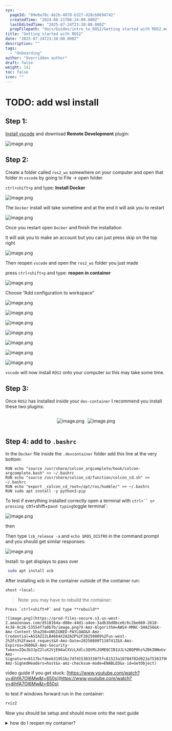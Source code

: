 ```yaml
---
sys:
  pageId: "89e0a78c-4e2b-4070-b327-d28cb0694742"
  createdTime: "2024-08-21T00:24:00.000Z"
  lastEditedTime: "2025-07-24T23:30:00.000Z"
  propFilepath: "docs/Guides/intro_to_ROS2/Getting started with ROS2.md"
title: "Getting started with ROS2"
date: "2025-07-24T23:30:00.000Z"
description: ""
tags:
  - "Onboarding"
author: "Overridden author"
draft: false
weight: 141
toc: false
icon: ""
---
```


# TODO: add wsl install

## Step 1:

[Install vscode](https://code.visualstudio.com/download) and download **Remote Development** plugin:

![image.png](https://prod-files-secure.s3.us-west-2.amazonaws.com/d518164a-d88e-44d1-a4ee-3adb3bd8bce0/efb52993-1881-4a40-b95e-6f020334f022/image.png?X-Amz-Algorithm=AWS4-HMAC-SHA256&X-Amz-Content-Sha256=UNSIGNED-PAYLOAD&X-Amz-Credential=ASIAZI2LB4666QVUBMQC%2F20250809%2Fus-west-2%2Fs3%2Faws4_request&X-Amz-Date=20250809T110730Z&X-Amz-Expires=3600&X-Amz-Security-Token=IQoJb3JpZ2luX2VjEH4aCXVzLXdlc3QtMiJHMEUCIQDxqzMzwWoPNgrKNv4TH7LeapqrJilFlzvUtUUiEV5%2F8wIgeaslCf2wejnsGKdDn8yaDfbEK0OvN9YOrW%2FcK2wWEtkqiAQIt%2F%2F%2F%2F%2F%2F%2F%2F%2F%2F%2FARAAGgw2Mzc0MjMxODM4MDUiDN61eOHvfr%2Funwpu6SrcA%2BCHc7kq5dDm3GUB3l5sX482I5vDJslnv9uB3ryhFXbeAa%2Fuec%2FZ3rkvtIeQ48ODWn69lN3S989Hcht9mLsHDAbIB4cuqmy23EiPMpC%2FbjTdb5HkQsdfzDok0ktaSOGfz7euvl4rsFD%2Bx5DqhI7D5jjeHcWcPIeSIRerBXuwvK5xronrXSonwyNPf46g9NVw%2FLDkL%2B8b98XjcMbE%2FZkij115nnqm4dX9vq5nDrGec9Hk4n5hQ9w34imUP3HjdchcXG8uwdV1bYWLJ9Jpl4p6XgGLL%2BJWDBQ78GRl2ukY8SA857nqvPZe%2FXElt1gvjR%2BvXxWkf6gjuzFdq0qLaQYjUxtsPQUWwttaxVlDuc%2BK0ADhOaJVcwaH0x3P3UDvVRZH8C30nhCQLgfeeS5u503RBLfrb0j%2F0ub6Ln3QAALZVKjmlX1dGVoBYuLjHoOKtinDtpfNEGZC2Vxa5tx7bR0l74XCJ4XlJyOT0HlmyrQeZE9rWHmyFpkxxwriIrdvbxu9%2FlZ%2BIkkr5QQQbOCofp02E1Z8w3O5oPhienPWt7pP1HuaYJyEq4Soctq3%2FDeC6Bb4%2FCypSwwefZW9m0HBWvMvbOdr9QQzrTJ2a7ZCj82YFXDFIgt%2BJ89dyECfX5sxMJ7F28QGOqUBT6GZTxp7z2oZzu2NvkHHUpvOg6ZlBEQRopmSF1KB6NAGD76J%2FvSaoc1f3vp3fNdOK5GjRucGckNaTHDOrUymrnW2YLqD0nLEFMw8OZVAoZxvaq%2F66kyHlkf%2Fd1mhgdSU4JMNhvJYi3QBCKb6nmlCQUHC5rTvf6%2FQNf7XZTIbxTCK1ND4Mh88VgqU%2Fy%2FN3VN4%2BTdwRzBOp3vPS0GfCRl2QQNZ0Oyj&X-Amz-Signature=e020778da01ceb7bd463ee2c4507620d763d802fa36ea6228e62eb3df9f28cc5&X-Amz-SignedHeaders=host&x-amz-checksum-mode=ENABLED&x-id=GetObject)

## Step 2:

Create a folder called `ros2_ws` somewhere on your computer and open that folder in `vscode` by going to File → open folder 

`ctrl+shift+p` and type: **Install Docker**

![image.png](https://prod-files-secure.s3.us-west-2.amazonaws.com/d518164a-d88e-44d1-a4ee-3adb3bd8bce0/2269dc0e-1cd5-47ff-bceb-c04ad9b2eab0/image.png?X-Amz-Algorithm=AWS4-HMAC-SHA256&X-Amz-Content-Sha256=UNSIGNED-PAYLOAD&X-Amz-Credential=ASIAZI2LB4666QVUBMQC%2F20250809%2Fus-west-2%2Fs3%2Faws4_request&X-Amz-Date=20250809T110730Z&X-Amz-Expires=3600&X-Amz-Security-Token=IQoJb3JpZ2luX2VjEH4aCXVzLXdlc3QtMiJHMEUCIQDxqzMzwWoPNgrKNv4TH7LeapqrJilFlzvUtUUiEV5%2F8wIgeaslCf2wejnsGKdDn8yaDfbEK0OvN9YOrW%2FcK2wWEtkqiAQIt%2F%2F%2F%2F%2F%2F%2F%2F%2F%2F%2FARAAGgw2Mzc0MjMxODM4MDUiDN61eOHvfr%2Funwpu6SrcA%2BCHc7kq5dDm3GUB3l5sX482I5vDJslnv9uB3ryhFXbeAa%2Fuec%2FZ3rkvtIeQ48ODWn69lN3S989Hcht9mLsHDAbIB4cuqmy23EiPMpC%2FbjTdb5HkQsdfzDok0ktaSOGfz7euvl4rsFD%2Bx5DqhI7D5jjeHcWcPIeSIRerBXuwvK5xronrXSonwyNPf46g9NVw%2FLDkL%2B8b98XjcMbE%2FZkij115nnqm4dX9vq5nDrGec9Hk4n5hQ9w34imUP3HjdchcXG8uwdV1bYWLJ9Jpl4p6XgGLL%2BJWDBQ78GRl2ukY8SA857nqvPZe%2FXElt1gvjR%2BvXxWkf6gjuzFdq0qLaQYjUxtsPQUWwttaxVlDuc%2BK0ADhOaJVcwaH0x3P3UDvVRZH8C30nhCQLgfeeS5u503RBLfrb0j%2F0ub6Ln3QAALZVKjmlX1dGVoBYuLjHoOKtinDtpfNEGZC2Vxa5tx7bR0l74XCJ4XlJyOT0HlmyrQeZE9rWHmyFpkxxwriIrdvbxu9%2FlZ%2BIkkr5QQQbOCofp02E1Z8w3O5oPhienPWt7pP1HuaYJyEq4Soctq3%2FDeC6Bb4%2FCypSwwefZW9m0HBWvMvbOdr9QQzrTJ2a7ZCj82YFXDFIgt%2BJ89dyECfX5sxMJ7F28QGOqUBT6GZTxp7z2oZzu2NvkHHUpvOg6ZlBEQRopmSF1KB6NAGD76J%2FvSaoc1f3vp3fNdOK5GjRucGckNaTHDOrUymrnW2YLqD0nLEFMw8OZVAoZxvaq%2F66kyHlkf%2Fd1mhgdSU4JMNhvJYi3QBCKb6nmlCQUHC5rTvf6%2FQNf7XZTIbxTCK1ND4Mh88VgqU%2Fy%2FN3VN4%2BTdwRzBOp3vPS0GfCRl2QQNZ0Oyj&X-Amz-Signature=20cb49f284b80d7d9c0ee83490646821b48b93a5ca93348d99556979aac9b54e&X-Amz-SignedHeaders=host&x-amz-checksum-mode=ENABLED&x-id=GetObject)

The `Docker` install will take sometime and at the end it will ask you to restart

![image.png](https://prod-files-secure.s3.us-west-2.amazonaws.com/d518164a-d88e-44d1-a4ee-3adb3bd8bce0/ed233f78-be33-4b1f-b89c-9c346c0e961e/image.png?X-Amz-Algorithm=AWS4-HMAC-SHA256&X-Amz-Content-Sha256=UNSIGNED-PAYLOAD&X-Amz-Credential=ASIAZI2LB4666QVUBMQC%2F20250809%2Fus-west-2%2Fs3%2Faws4_request&X-Amz-Date=20250809T110730Z&X-Amz-Expires=3600&X-Amz-Security-Token=IQoJb3JpZ2luX2VjEH4aCXVzLXdlc3QtMiJHMEUCIQDxqzMzwWoPNgrKNv4TH7LeapqrJilFlzvUtUUiEV5%2F8wIgeaslCf2wejnsGKdDn8yaDfbEK0OvN9YOrW%2FcK2wWEtkqiAQIt%2F%2F%2F%2F%2F%2F%2F%2F%2F%2F%2FARAAGgw2Mzc0MjMxODM4MDUiDN61eOHvfr%2Funwpu6SrcA%2BCHc7kq5dDm3GUB3l5sX482I5vDJslnv9uB3ryhFXbeAa%2Fuec%2FZ3rkvtIeQ48ODWn69lN3S989Hcht9mLsHDAbIB4cuqmy23EiPMpC%2FbjTdb5HkQsdfzDok0ktaSOGfz7euvl4rsFD%2Bx5DqhI7D5jjeHcWcPIeSIRerBXuwvK5xronrXSonwyNPf46g9NVw%2FLDkL%2B8b98XjcMbE%2FZkij115nnqm4dX9vq5nDrGec9Hk4n5hQ9w34imUP3HjdchcXG8uwdV1bYWLJ9Jpl4p6XgGLL%2BJWDBQ78GRl2ukY8SA857nqvPZe%2FXElt1gvjR%2BvXxWkf6gjuzFdq0qLaQYjUxtsPQUWwttaxVlDuc%2BK0ADhOaJVcwaH0x3P3UDvVRZH8C30nhCQLgfeeS5u503RBLfrb0j%2F0ub6Ln3QAALZVKjmlX1dGVoBYuLjHoOKtinDtpfNEGZC2Vxa5tx7bR0l74XCJ4XlJyOT0HlmyrQeZE9rWHmyFpkxxwriIrdvbxu9%2FlZ%2BIkkr5QQQbOCofp02E1Z8w3O5oPhienPWt7pP1HuaYJyEq4Soctq3%2FDeC6Bb4%2FCypSwwefZW9m0HBWvMvbOdr9QQzrTJ2a7ZCj82YFXDFIgt%2BJ89dyECfX5sxMJ7F28QGOqUBT6GZTxp7z2oZzu2NvkHHUpvOg6ZlBEQRopmSF1KB6NAGD76J%2FvSaoc1f3vp3fNdOK5GjRucGckNaTHDOrUymrnW2YLqD0nLEFMw8OZVAoZxvaq%2F66kyHlkf%2Fd1mhgdSU4JMNhvJYi3QBCKb6nmlCQUHC5rTvf6%2FQNf7XZTIbxTCK1ND4Mh88VgqU%2Fy%2FN3VN4%2BTdwRzBOp3vPS0GfCRl2QQNZ0Oyj&X-Amz-Signature=523e2767edce7bf7ef73dc086890aad579b97c4f84f5980ca99cce30a2f26f2a&X-Amz-SignedHeaders=host&x-amz-checksum-mode=ENABLED&x-id=GetObject)

Once you restart open `Docker` and finish the installation

It will ask you to make an account but you can just press skip on the top right

![image.png](https://prod-files-secure.s3.us-west-2.amazonaws.com/d518164a-d88e-44d1-a4ee-3adb3bd8bce0/21010ad9-1659-4fd9-9f59-9932a09b2a3d/image.png?X-Amz-Algorithm=AWS4-HMAC-SHA256&X-Amz-Content-Sha256=UNSIGNED-PAYLOAD&X-Amz-Credential=ASIAZI2LB4666QVUBMQC%2F20250809%2Fus-west-2%2Fs3%2Faws4_request&X-Amz-Date=20250809T110730Z&X-Amz-Expires=3600&X-Amz-Security-Token=IQoJb3JpZ2luX2VjEH4aCXVzLXdlc3QtMiJHMEUCIQDxqzMzwWoPNgrKNv4TH7LeapqrJilFlzvUtUUiEV5%2F8wIgeaslCf2wejnsGKdDn8yaDfbEK0OvN9YOrW%2FcK2wWEtkqiAQIt%2F%2F%2F%2F%2F%2F%2F%2F%2F%2F%2FARAAGgw2Mzc0MjMxODM4MDUiDN61eOHvfr%2Funwpu6SrcA%2BCHc7kq5dDm3GUB3l5sX482I5vDJslnv9uB3ryhFXbeAa%2Fuec%2FZ3rkvtIeQ48ODWn69lN3S989Hcht9mLsHDAbIB4cuqmy23EiPMpC%2FbjTdb5HkQsdfzDok0ktaSOGfz7euvl4rsFD%2Bx5DqhI7D5jjeHcWcPIeSIRerBXuwvK5xronrXSonwyNPf46g9NVw%2FLDkL%2B8b98XjcMbE%2FZkij115nnqm4dX9vq5nDrGec9Hk4n5hQ9w34imUP3HjdchcXG8uwdV1bYWLJ9Jpl4p6XgGLL%2BJWDBQ78GRl2ukY8SA857nqvPZe%2FXElt1gvjR%2BvXxWkf6gjuzFdq0qLaQYjUxtsPQUWwttaxVlDuc%2BK0ADhOaJVcwaH0x3P3UDvVRZH8C30nhCQLgfeeS5u503RBLfrb0j%2F0ub6Ln3QAALZVKjmlX1dGVoBYuLjHoOKtinDtpfNEGZC2Vxa5tx7bR0l74XCJ4XlJyOT0HlmyrQeZE9rWHmyFpkxxwriIrdvbxu9%2FlZ%2BIkkr5QQQbOCofp02E1Z8w3O5oPhienPWt7pP1HuaYJyEq4Soctq3%2FDeC6Bb4%2FCypSwwefZW9m0HBWvMvbOdr9QQzrTJ2a7ZCj82YFXDFIgt%2BJ89dyECfX5sxMJ7F28QGOqUBT6GZTxp7z2oZzu2NvkHHUpvOg6ZlBEQRopmSF1KB6NAGD76J%2FvSaoc1f3vp3fNdOK5GjRucGckNaTHDOrUymrnW2YLqD0nLEFMw8OZVAoZxvaq%2F66kyHlkf%2Fd1mhgdSU4JMNhvJYi3QBCKb6nmlCQUHC5rTvf6%2FQNf7XZTIbxTCK1ND4Mh88VgqU%2Fy%2FN3VN4%2BTdwRzBOp3vPS0GfCRl2QQNZ0Oyj&X-Amz-Signature=0777313570594d922fb0d466c956f1af32ef7841059bc3210d5c525757f84d85&X-Amz-SignedHeaders=host&x-amz-checksum-mode=ENABLED&x-id=GetObject)

Then reopen `vscode` and open the `ros2_ws` folder you just made

press `ctrl+shift+p` and type: **reopen in container**

![image.png](https://prod-files-secure.s3.us-west-2.amazonaws.com/d518164a-d88e-44d1-a4ee-3adb3bd8bce0/4e93b8c2-41ad-488c-8095-c74205196118/image.png?X-Amz-Algorithm=AWS4-HMAC-SHA256&X-Amz-Content-Sha256=UNSIGNED-PAYLOAD&X-Amz-Credential=ASIAZI2LB4666QVUBMQC%2F20250809%2Fus-west-2%2Fs3%2Faws4_request&X-Amz-Date=20250809T110730Z&X-Amz-Expires=3600&X-Amz-Security-Token=IQoJb3JpZ2luX2VjEH4aCXVzLXdlc3QtMiJHMEUCIQDxqzMzwWoPNgrKNv4TH7LeapqrJilFlzvUtUUiEV5%2F8wIgeaslCf2wejnsGKdDn8yaDfbEK0OvN9YOrW%2FcK2wWEtkqiAQIt%2F%2F%2F%2F%2F%2F%2F%2F%2F%2F%2FARAAGgw2Mzc0MjMxODM4MDUiDN61eOHvfr%2Funwpu6SrcA%2BCHc7kq5dDm3GUB3l5sX482I5vDJslnv9uB3ryhFXbeAa%2Fuec%2FZ3rkvtIeQ48ODWn69lN3S989Hcht9mLsHDAbIB4cuqmy23EiPMpC%2FbjTdb5HkQsdfzDok0ktaSOGfz7euvl4rsFD%2Bx5DqhI7D5jjeHcWcPIeSIRerBXuwvK5xronrXSonwyNPf46g9NVw%2FLDkL%2B8b98XjcMbE%2FZkij115nnqm4dX9vq5nDrGec9Hk4n5hQ9w34imUP3HjdchcXG8uwdV1bYWLJ9Jpl4p6XgGLL%2BJWDBQ78GRl2ukY8SA857nqvPZe%2FXElt1gvjR%2BvXxWkf6gjuzFdq0qLaQYjUxtsPQUWwttaxVlDuc%2BK0ADhOaJVcwaH0x3P3UDvVRZH8C30nhCQLgfeeS5u503RBLfrb0j%2F0ub6Ln3QAALZVKjmlX1dGVoBYuLjHoOKtinDtpfNEGZC2Vxa5tx7bR0l74XCJ4XlJyOT0HlmyrQeZE9rWHmyFpkxxwriIrdvbxu9%2FlZ%2BIkkr5QQQbOCofp02E1Z8w3O5oPhienPWt7pP1HuaYJyEq4Soctq3%2FDeC6Bb4%2FCypSwwefZW9m0HBWvMvbOdr9QQzrTJ2a7ZCj82YFXDFIgt%2BJ89dyECfX5sxMJ7F28QGOqUBT6GZTxp7z2oZzu2NvkHHUpvOg6ZlBEQRopmSF1KB6NAGD76J%2FvSaoc1f3vp3fNdOK5GjRucGckNaTHDOrUymrnW2YLqD0nLEFMw8OZVAoZxvaq%2F66kyHlkf%2Fd1mhgdSU4JMNhvJYi3QBCKb6nmlCQUHC5rTvf6%2FQNf7XZTIbxTCK1ND4Mh88VgqU%2Fy%2FN3VN4%2BTdwRzBOp3vPS0GfCRl2QQNZ0Oyj&X-Amz-Signature=6e4a1f5be785d80b588743272592e3997423d77ca92a1275f59868c4b47912b5&X-Amz-SignedHeaders=host&x-amz-checksum-mode=ENABLED&x-id=GetObject)

Choose “Add configuration to workspace”

![image.png](https://prod-files-secure.s3.us-west-2.amazonaws.com/d518164a-d88e-44d1-a4ee-3adb3bd8bce0/9560b282-5060-4989-ba37-97e7b2c22476/image.png?X-Amz-Algorithm=AWS4-HMAC-SHA256&X-Amz-Content-Sha256=UNSIGNED-PAYLOAD&X-Amz-Credential=ASIAZI2LB4666QVUBMQC%2F20250809%2Fus-west-2%2Fs3%2Faws4_request&X-Amz-Date=20250809T110730Z&X-Amz-Expires=3600&X-Amz-Security-Token=IQoJb3JpZ2luX2VjEH4aCXVzLXdlc3QtMiJHMEUCIQDxqzMzwWoPNgrKNv4TH7LeapqrJilFlzvUtUUiEV5%2F8wIgeaslCf2wejnsGKdDn8yaDfbEK0OvN9YOrW%2FcK2wWEtkqiAQIt%2F%2F%2F%2F%2F%2F%2F%2F%2F%2F%2FARAAGgw2Mzc0MjMxODM4MDUiDN61eOHvfr%2Funwpu6SrcA%2BCHc7kq5dDm3GUB3l5sX482I5vDJslnv9uB3ryhFXbeAa%2Fuec%2FZ3rkvtIeQ48ODWn69lN3S989Hcht9mLsHDAbIB4cuqmy23EiPMpC%2FbjTdb5HkQsdfzDok0ktaSOGfz7euvl4rsFD%2Bx5DqhI7D5jjeHcWcPIeSIRerBXuwvK5xronrXSonwyNPf46g9NVw%2FLDkL%2B8b98XjcMbE%2FZkij115nnqm4dX9vq5nDrGec9Hk4n5hQ9w34imUP3HjdchcXG8uwdV1bYWLJ9Jpl4p6XgGLL%2BJWDBQ78GRl2ukY8SA857nqvPZe%2FXElt1gvjR%2BvXxWkf6gjuzFdq0qLaQYjUxtsPQUWwttaxVlDuc%2BK0ADhOaJVcwaH0x3P3UDvVRZH8C30nhCQLgfeeS5u503RBLfrb0j%2F0ub6Ln3QAALZVKjmlX1dGVoBYuLjHoOKtinDtpfNEGZC2Vxa5tx7bR0l74XCJ4XlJyOT0HlmyrQeZE9rWHmyFpkxxwriIrdvbxu9%2FlZ%2BIkkr5QQQbOCofp02E1Z8w3O5oPhienPWt7pP1HuaYJyEq4Soctq3%2FDeC6Bb4%2FCypSwwefZW9m0HBWvMvbOdr9QQzrTJ2a7ZCj82YFXDFIgt%2BJ89dyECfX5sxMJ7F28QGOqUBT6GZTxp7z2oZzu2NvkHHUpvOg6ZlBEQRopmSF1KB6NAGD76J%2FvSaoc1f3vp3fNdOK5GjRucGckNaTHDOrUymrnW2YLqD0nLEFMw8OZVAoZxvaq%2F66kyHlkf%2Fd1mhgdSU4JMNhvJYi3QBCKb6nmlCQUHC5rTvf6%2FQNf7XZTIbxTCK1ND4Mh88VgqU%2Fy%2FN3VN4%2BTdwRzBOp3vPS0GfCRl2QQNZ0Oyj&X-Amz-Signature=cc300a8d7f8fc724ac4ec8faf52096f5980438f9175c81c3d40100ac894fa397&X-Amz-SignedHeaders=host&x-amz-checksum-mode=ENABLED&x-id=GetObject)

![image.png](https://prod-files-secure.s3.us-west-2.amazonaws.com/d518164a-d88e-44d1-a4ee-3adb3bd8bce0/2ee63f81-886b-48e8-a553-dc6e5eac99e4/image.png?X-Amz-Algorithm=AWS4-HMAC-SHA256&X-Amz-Content-Sha256=UNSIGNED-PAYLOAD&X-Amz-Credential=ASIAZI2LB4666QVUBMQC%2F20250809%2Fus-west-2%2Fs3%2Faws4_request&X-Amz-Date=20250809T110730Z&X-Amz-Expires=3600&X-Amz-Security-Token=IQoJb3JpZ2luX2VjEH4aCXVzLXdlc3QtMiJHMEUCIQDxqzMzwWoPNgrKNv4TH7LeapqrJilFlzvUtUUiEV5%2F8wIgeaslCf2wejnsGKdDn8yaDfbEK0OvN9YOrW%2FcK2wWEtkqiAQIt%2F%2F%2F%2F%2F%2F%2F%2F%2F%2F%2FARAAGgw2Mzc0MjMxODM4MDUiDN61eOHvfr%2Funwpu6SrcA%2BCHc7kq5dDm3GUB3l5sX482I5vDJslnv9uB3ryhFXbeAa%2Fuec%2FZ3rkvtIeQ48ODWn69lN3S989Hcht9mLsHDAbIB4cuqmy23EiPMpC%2FbjTdb5HkQsdfzDok0ktaSOGfz7euvl4rsFD%2Bx5DqhI7D5jjeHcWcPIeSIRerBXuwvK5xronrXSonwyNPf46g9NVw%2FLDkL%2B8b98XjcMbE%2FZkij115nnqm4dX9vq5nDrGec9Hk4n5hQ9w34imUP3HjdchcXG8uwdV1bYWLJ9Jpl4p6XgGLL%2BJWDBQ78GRl2ukY8SA857nqvPZe%2FXElt1gvjR%2BvXxWkf6gjuzFdq0qLaQYjUxtsPQUWwttaxVlDuc%2BK0ADhOaJVcwaH0x3P3UDvVRZH8C30nhCQLgfeeS5u503RBLfrb0j%2F0ub6Ln3QAALZVKjmlX1dGVoBYuLjHoOKtinDtpfNEGZC2Vxa5tx7bR0l74XCJ4XlJyOT0HlmyrQeZE9rWHmyFpkxxwriIrdvbxu9%2FlZ%2BIkkr5QQQbOCofp02E1Z8w3O5oPhienPWt7pP1HuaYJyEq4Soctq3%2FDeC6Bb4%2FCypSwwefZW9m0HBWvMvbOdr9QQzrTJ2a7ZCj82YFXDFIgt%2BJ89dyECfX5sxMJ7F28QGOqUBT6GZTxp7z2oZzu2NvkHHUpvOg6ZlBEQRopmSF1KB6NAGD76J%2FvSaoc1f3vp3fNdOK5GjRucGckNaTHDOrUymrnW2YLqD0nLEFMw8OZVAoZxvaq%2F66kyHlkf%2Fd1mhgdSU4JMNhvJYi3QBCKb6nmlCQUHC5rTvf6%2FQNf7XZTIbxTCK1ND4Mh88VgqU%2Fy%2FN3VN4%2BTdwRzBOp3vPS0GfCRl2QQNZ0Oyj&X-Amz-Signature=4d6729be196aaf865d7683c6b2fd748c9b0163368fefec7667c78982df69e948&X-Amz-SignedHeaders=host&x-amz-checksum-mode=ENABLED&x-id=GetObject)

![image.png](https://prod-files-secure.s3.us-west-2.amazonaws.com/d518164a-d88e-44d1-a4ee-3adb3bd8bce0/e0fd626c-c8b6-4b2c-95d1-fa4c26514504/image.png?X-Amz-Algorithm=AWS4-HMAC-SHA256&X-Amz-Content-Sha256=UNSIGNED-PAYLOAD&X-Amz-Credential=ASIAZI2LB4666QVUBMQC%2F20250809%2Fus-west-2%2Fs3%2Faws4_request&X-Amz-Date=20250809T110730Z&X-Amz-Expires=3600&X-Amz-Security-Token=IQoJb3JpZ2luX2VjEH4aCXVzLXdlc3QtMiJHMEUCIQDxqzMzwWoPNgrKNv4TH7LeapqrJilFlzvUtUUiEV5%2F8wIgeaslCf2wejnsGKdDn8yaDfbEK0OvN9YOrW%2FcK2wWEtkqiAQIt%2F%2F%2F%2F%2F%2F%2F%2F%2F%2F%2FARAAGgw2Mzc0MjMxODM4MDUiDN61eOHvfr%2Funwpu6SrcA%2BCHc7kq5dDm3GUB3l5sX482I5vDJslnv9uB3ryhFXbeAa%2Fuec%2FZ3rkvtIeQ48ODWn69lN3S989Hcht9mLsHDAbIB4cuqmy23EiPMpC%2FbjTdb5HkQsdfzDok0ktaSOGfz7euvl4rsFD%2Bx5DqhI7D5jjeHcWcPIeSIRerBXuwvK5xronrXSonwyNPf46g9NVw%2FLDkL%2B8b98XjcMbE%2FZkij115nnqm4dX9vq5nDrGec9Hk4n5hQ9w34imUP3HjdchcXG8uwdV1bYWLJ9Jpl4p6XgGLL%2BJWDBQ78GRl2ukY8SA857nqvPZe%2FXElt1gvjR%2BvXxWkf6gjuzFdq0qLaQYjUxtsPQUWwttaxVlDuc%2BK0ADhOaJVcwaH0x3P3UDvVRZH8C30nhCQLgfeeS5u503RBLfrb0j%2F0ub6Ln3QAALZVKjmlX1dGVoBYuLjHoOKtinDtpfNEGZC2Vxa5tx7bR0l74XCJ4XlJyOT0HlmyrQeZE9rWHmyFpkxxwriIrdvbxu9%2FlZ%2BIkkr5QQQbOCofp02E1Z8w3O5oPhienPWt7pP1HuaYJyEq4Soctq3%2FDeC6Bb4%2FCypSwwefZW9m0HBWvMvbOdr9QQzrTJ2a7ZCj82YFXDFIgt%2BJ89dyECfX5sxMJ7F28QGOqUBT6GZTxp7z2oZzu2NvkHHUpvOg6ZlBEQRopmSF1KB6NAGD76J%2FvSaoc1f3vp3fNdOK5GjRucGckNaTHDOrUymrnW2YLqD0nLEFMw8OZVAoZxvaq%2F66kyHlkf%2Fd1mhgdSU4JMNhvJYi3QBCKb6nmlCQUHC5rTvf6%2FQNf7XZTIbxTCK1ND4Mh88VgqU%2Fy%2FN3VN4%2BTdwRzBOp3vPS0GfCRl2QQNZ0Oyj&X-Amz-Signature=5edd7b2594deae8c0835158f441cecb9d12e1c987367dd2a4e88dc6de5ebd5d6&X-Amz-SignedHeaders=host&x-amz-checksum-mode=ENABLED&x-id=GetObject)

![image.png](https://prod-files-secure.s3.us-west-2.amazonaws.com/d518164a-d88e-44d1-a4ee-3adb3bd8bce0/a2e13f50-d2ab-4719-a4c2-7ced634bfc9d/image.png?X-Amz-Algorithm=AWS4-HMAC-SHA256&X-Amz-Content-Sha256=UNSIGNED-PAYLOAD&X-Amz-Credential=ASIAZI2LB4666QVUBMQC%2F20250809%2Fus-west-2%2Fs3%2Faws4_request&X-Amz-Date=20250809T110730Z&X-Amz-Expires=3600&X-Amz-Security-Token=IQoJb3JpZ2luX2VjEH4aCXVzLXdlc3QtMiJHMEUCIQDxqzMzwWoPNgrKNv4TH7LeapqrJilFlzvUtUUiEV5%2F8wIgeaslCf2wejnsGKdDn8yaDfbEK0OvN9YOrW%2FcK2wWEtkqiAQIt%2F%2F%2F%2F%2F%2F%2F%2F%2F%2F%2FARAAGgw2Mzc0MjMxODM4MDUiDN61eOHvfr%2Funwpu6SrcA%2BCHc7kq5dDm3GUB3l5sX482I5vDJslnv9uB3ryhFXbeAa%2Fuec%2FZ3rkvtIeQ48ODWn69lN3S989Hcht9mLsHDAbIB4cuqmy23EiPMpC%2FbjTdb5HkQsdfzDok0ktaSOGfz7euvl4rsFD%2Bx5DqhI7D5jjeHcWcPIeSIRerBXuwvK5xronrXSonwyNPf46g9NVw%2FLDkL%2B8b98XjcMbE%2FZkij115nnqm4dX9vq5nDrGec9Hk4n5hQ9w34imUP3HjdchcXG8uwdV1bYWLJ9Jpl4p6XgGLL%2BJWDBQ78GRl2ukY8SA857nqvPZe%2FXElt1gvjR%2BvXxWkf6gjuzFdq0qLaQYjUxtsPQUWwttaxVlDuc%2BK0ADhOaJVcwaH0x3P3UDvVRZH8C30nhCQLgfeeS5u503RBLfrb0j%2F0ub6Ln3QAALZVKjmlX1dGVoBYuLjHoOKtinDtpfNEGZC2Vxa5tx7bR0l74XCJ4XlJyOT0HlmyrQeZE9rWHmyFpkxxwriIrdvbxu9%2FlZ%2BIkkr5QQQbOCofp02E1Z8w3O5oPhienPWt7pP1HuaYJyEq4Soctq3%2FDeC6Bb4%2FCypSwwefZW9m0HBWvMvbOdr9QQzrTJ2a7ZCj82YFXDFIgt%2BJ89dyECfX5sxMJ7F28QGOqUBT6GZTxp7z2oZzu2NvkHHUpvOg6ZlBEQRopmSF1KB6NAGD76J%2FvSaoc1f3vp3fNdOK5GjRucGckNaTHDOrUymrnW2YLqD0nLEFMw8OZVAoZxvaq%2F66kyHlkf%2Fd1mhgdSU4JMNhvJYi3QBCKb6nmlCQUHC5rTvf6%2FQNf7XZTIbxTCK1ND4Mh88VgqU%2Fy%2FN3VN4%2BTdwRzBOp3vPS0GfCRl2QQNZ0Oyj&X-Amz-Signature=e719b51a8bd735070f1bb13d19701dff3ff5c36c2f66a3d267d6150a78dd81a4&X-Amz-SignedHeaders=host&x-amz-checksum-mode=ENABLED&x-id=GetObject)

![image.png](https://prod-files-secure.s3.us-west-2.amazonaws.com/d518164a-d88e-44d1-a4ee-3adb3bd8bce0/6cc478ad-aaba-4bf7-9fcc-403277ab896c/image.png?X-Amz-Algorithm=AWS4-HMAC-SHA256&X-Amz-Content-Sha256=UNSIGNED-PAYLOAD&X-Amz-Credential=ASIAZI2LB4666QVUBMQC%2F20250809%2Fus-west-2%2Fs3%2Faws4_request&X-Amz-Date=20250809T110730Z&X-Amz-Expires=3600&X-Amz-Security-Token=IQoJb3JpZ2luX2VjEH4aCXVzLXdlc3QtMiJHMEUCIQDxqzMzwWoPNgrKNv4TH7LeapqrJilFlzvUtUUiEV5%2F8wIgeaslCf2wejnsGKdDn8yaDfbEK0OvN9YOrW%2FcK2wWEtkqiAQIt%2F%2F%2F%2F%2F%2F%2F%2F%2F%2F%2FARAAGgw2Mzc0MjMxODM4MDUiDN61eOHvfr%2Funwpu6SrcA%2BCHc7kq5dDm3GUB3l5sX482I5vDJslnv9uB3ryhFXbeAa%2Fuec%2FZ3rkvtIeQ48ODWn69lN3S989Hcht9mLsHDAbIB4cuqmy23EiPMpC%2FbjTdb5HkQsdfzDok0ktaSOGfz7euvl4rsFD%2Bx5DqhI7D5jjeHcWcPIeSIRerBXuwvK5xronrXSonwyNPf46g9NVw%2FLDkL%2B8b98XjcMbE%2FZkij115nnqm4dX9vq5nDrGec9Hk4n5hQ9w34imUP3HjdchcXG8uwdV1bYWLJ9Jpl4p6XgGLL%2BJWDBQ78GRl2ukY8SA857nqvPZe%2FXElt1gvjR%2BvXxWkf6gjuzFdq0qLaQYjUxtsPQUWwttaxVlDuc%2BK0ADhOaJVcwaH0x3P3UDvVRZH8C30nhCQLgfeeS5u503RBLfrb0j%2F0ub6Ln3QAALZVKjmlX1dGVoBYuLjHoOKtinDtpfNEGZC2Vxa5tx7bR0l74XCJ4XlJyOT0HlmyrQeZE9rWHmyFpkxxwriIrdvbxu9%2FlZ%2BIkkr5QQQbOCofp02E1Z8w3O5oPhienPWt7pP1HuaYJyEq4Soctq3%2FDeC6Bb4%2FCypSwwefZW9m0HBWvMvbOdr9QQzrTJ2a7ZCj82YFXDFIgt%2BJ89dyECfX5sxMJ7F28QGOqUBT6GZTxp7z2oZzu2NvkHHUpvOg6ZlBEQRopmSF1KB6NAGD76J%2FvSaoc1f3vp3fNdOK5GjRucGckNaTHDOrUymrnW2YLqD0nLEFMw8OZVAoZxvaq%2F66kyHlkf%2Fd1mhgdSU4JMNhvJYi3QBCKb6nmlCQUHC5rTvf6%2FQNf7XZTIbxTCK1ND4Mh88VgqU%2Fy%2FN3VN4%2BTdwRzBOp3vPS0GfCRl2QQNZ0Oyj&X-Amz-Signature=c1e04d776905c98f1fc3847c24236b4426f8436b8882084ff5098ae390c34f96&X-Amz-SignedHeaders=host&x-amz-checksum-mode=ENABLED&x-id=GetObject)

![image.png](https://prod-files-secure.s3.us-west-2.amazonaws.com/d518164a-d88e-44d1-a4ee-3adb3bd8bce0/53255b28-f75e-430f-b9e3-c0ac8577e42b/image.png?X-Amz-Algorithm=AWS4-HMAC-SHA256&X-Amz-Content-Sha256=UNSIGNED-PAYLOAD&X-Amz-Credential=ASIAZI2LB4666QVUBMQC%2F20250809%2Fus-west-2%2Fs3%2Faws4_request&X-Amz-Date=20250809T110730Z&X-Amz-Expires=3600&X-Amz-Security-Token=IQoJb3JpZ2luX2VjEH4aCXVzLXdlc3QtMiJHMEUCIQDxqzMzwWoPNgrKNv4TH7LeapqrJilFlzvUtUUiEV5%2F8wIgeaslCf2wejnsGKdDn8yaDfbEK0OvN9YOrW%2FcK2wWEtkqiAQIt%2F%2F%2F%2F%2F%2F%2F%2F%2F%2F%2FARAAGgw2Mzc0MjMxODM4MDUiDN61eOHvfr%2Funwpu6SrcA%2BCHc7kq5dDm3GUB3l5sX482I5vDJslnv9uB3ryhFXbeAa%2Fuec%2FZ3rkvtIeQ48ODWn69lN3S989Hcht9mLsHDAbIB4cuqmy23EiPMpC%2FbjTdb5HkQsdfzDok0ktaSOGfz7euvl4rsFD%2Bx5DqhI7D5jjeHcWcPIeSIRerBXuwvK5xronrXSonwyNPf46g9NVw%2FLDkL%2B8b98XjcMbE%2FZkij115nnqm4dX9vq5nDrGec9Hk4n5hQ9w34imUP3HjdchcXG8uwdV1bYWLJ9Jpl4p6XgGLL%2BJWDBQ78GRl2ukY8SA857nqvPZe%2FXElt1gvjR%2BvXxWkf6gjuzFdq0qLaQYjUxtsPQUWwttaxVlDuc%2BK0ADhOaJVcwaH0x3P3UDvVRZH8C30nhCQLgfeeS5u503RBLfrb0j%2F0ub6Ln3QAALZVKjmlX1dGVoBYuLjHoOKtinDtpfNEGZC2Vxa5tx7bR0l74XCJ4XlJyOT0HlmyrQeZE9rWHmyFpkxxwriIrdvbxu9%2FlZ%2BIkkr5QQQbOCofp02E1Z8w3O5oPhienPWt7pP1HuaYJyEq4Soctq3%2FDeC6Bb4%2FCypSwwefZW9m0HBWvMvbOdr9QQzrTJ2a7ZCj82YFXDFIgt%2BJ89dyECfX5sxMJ7F28QGOqUBT6GZTxp7z2oZzu2NvkHHUpvOg6ZlBEQRopmSF1KB6NAGD76J%2FvSaoc1f3vp3fNdOK5GjRucGckNaTHDOrUymrnW2YLqD0nLEFMw8OZVAoZxvaq%2F66kyHlkf%2Fd1mhgdSU4JMNhvJYi3QBCKb6nmlCQUHC5rTvf6%2FQNf7XZTIbxTCK1ND4Mh88VgqU%2Fy%2FN3VN4%2BTdwRzBOp3vPS0GfCRl2QQNZ0Oyj&X-Amz-Signature=3075b99f041e9c3d4d130729a9ce26b65e539ae595c3ecf0adb4408af7e1f6f6&X-Amz-SignedHeaders=host&x-amz-checksum-mode=ENABLED&x-id=GetObject)

![image.png](https://prod-files-secure.s3.us-west-2.amazonaws.com/d518164a-d88e-44d1-a4ee-3adb3bd8bce0/7c562767-5af9-4ffb-97d1-327bcdf4ee00/image.png?X-Amz-Algorithm=AWS4-HMAC-SHA256&X-Amz-Content-Sha256=UNSIGNED-PAYLOAD&X-Amz-Credential=ASIAZI2LB4666QVUBMQC%2F20250809%2Fus-west-2%2Fs3%2Faws4_request&X-Amz-Date=20250809T110730Z&X-Amz-Expires=3600&X-Amz-Security-Token=IQoJb3JpZ2luX2VjEH4aCXVzLXdlc3QtMiJHMEUCIQDxqzMzwWoPNgrKNv4TH7LeapqrJilFlzvUtUUiEV5%2F8wIgeaslCf2wejnsGKdDn8yaDfbEK0OvN9YOrW%2FcK2wWEtkqiAQIt%2F%2F%2F%2F%2F%2F%2F%2F%2F%2F%2FARAAGgw2Mzc0MjMxODM4MDUiDN61eOHvfr%2Funwpu6SrcA%2BCHc7kq5dDm3GUB3l5sX482I5vDJslnv9uB3ryhFXbeAa%2Fuec%2FZ3rkvtIeQ48ODWn69lN3S989Hcht9mLsHDAbIB4cuqmy23EiPMpC%2FbjTdb5HkQsdfzDok0ktaSOGfz7euvl4rsFD%2Bx5DqhI7D5jjeHcWcPIeSIRerBXuwvK5xronrXSonwyNPf46g9NVw%2FLDkL%2B8b98XjcMbE%2FZkij115nnqm4dX9vq5nDrGec9Hk4n5hQ9w34imUP3HjdchcXG8uwdV1bYWLJ9Jpl4p6XgGLL%2BJWDBQ78GRl2ukY8SA857nqvPZe%2FXElt1gvjR%2BvXxWkf6gjuzFdq0qLaQYjUxtsPQUWwttaxVlDuc%2BK0ADhOaJVcwaH0x3P3UDvVRZH8C30nhCQLgfeeS5u503RBLfrb0j%2F0ub6Ln3QAALZVKjmlX1dGVoBYuLjHoOKtinDtpfNEGZC2Vxa5tx7bR0l74XCJ4XlJyOT0HlmyrQeZE9rWHmyFpkxxwriIrdvbxu9%2FlZ%2BIkkr5QQQbOCofp02E1Z8w3O5oPhienPWt7pP1HuaYJyEq4Soctq3%2FDeC6Bb4%2FCypSwwefZW9m0HBWvMvbOdr9QQzrTJ2a7ZCj82YFXDFIgt%2BJ89dyECfX5sxMJ7F28QGOqUBT6GZTxp7z2oZzu2NvkHHUpvOg6ZlBEQRopmSF1KB6NAGD76J%2FvSaoc1f3vp3fNdOK5GjRucGckNaTHDOrUymrnW2YLqD0nLEFMw8OZVAoZxvaq%2F66kyHlkf%2Fd1mhgdSU4JMNhvJYi3QBCKb6nmlCQUHC5rTvf6%2FQNf7XZTIbxTCK1ND4Mh88VgqU%2Fy%2FN3VN4%2BTdwRzBOp3vPS0GfCRl2QQNZ0Oyj&X-Amz-Signature=513a7a3d986cc4a09bea829d12edb059d3e2f2e823c634e4f478e7ee57747651&X-Amz-SignedHeaders=host&x-amz-checksum-mode=ENABLED&x-id=GetObject)

`vscode` will now install `ROS2` onto your computer so this may take some time.

## Step 3:

Once `ROS2` has installed inside your `dev-container` I recommend you install these two plugins:

<div style="display: flex;flex-direction: row; column-gap:10px; max-width: 630px;justify-content: center;">
<div>

![image.png](https://prod-files-secure.s3.us-west-2.amazonaws.com/d518164a-d88e-44d1-a4ee-3adb3bd8bce0/3fc3d550-5a54-4ba1-ba6b-faa01cdb7369/image.png?X-Amz-Algorithm=AWS4-HMAC-SHA256&X-Amz-Content-Sha256=UNSIGNED-PAYLOAD&X-Amz-Credential=ASIAZI2LB466SEDX4TMI%2F20250809%2Fus-west-2%2Fs3%2Faws4_request&X-Amz-Date=20250809T110738Z&X-Amz-Expires=3600&X-Amz-Security-Token=IQoJb3JpZ2luX2VjEH4aCXVzLXdlc3QtMiJIMEYCIQDlbM3YLKr00ty%2FizupmdCTn8Xl4kcyTerBxRYg9ikm5gIhAP%2BLMQVrzrSDcup3Z3N%2F2QQhGWyPhqJOjcCJtlDRNxhmKogECLf%2F%2F%2F%2F%2F%2F%2F%2F%2F%2FwEQABoMNjM3NDIzMTgzODA1IgwCTJeifBW%2FY7VfgDgq3AO%2BXQ3nofD3QCRL%2BA8DmWs00R8k9gFlftHxYNIzbS%2BKm6azDuPDWmWHWSVNvhE9WkD3kTOqMTueZrnzG5MJkvh60WdyAVuYMKMSveyHbaQao42IfhHDEJJ32btZWruEgY%2B3DIvXj7evw9fIfcjGZKHXAyGMyAnyciqtjHDIoNV%2FwrAe%2Bkng%2BCUFfts8pf3CL83wtK9iTvh3qbbNITLh5q0ROSMfUHWqXMWzwErPw3DC4fZQVJveZAfr1QPTVZmq0GwnC7%2B1szP0S5koQ4SbmUCi1YGDSJS1qV642JlS0HeniPv%2F%2FoyqQT%2BIyyU%2BuDji5obY8vUt2RGh3QTl1H2PR0YhLynVer7s9ilvY%2BtBc18msfNc3QtwE7Z5UR6ss5E1ePGmbD8FMgx7bk2zf6GUFzLDLtwolw3Fwwmx4%2FTee%2Flvx182ESZAUQADYxVnH2qmR5mJbyn31LcF3y%2BHmiR8nufpZGZtqJt7HDaefubFhbYoPTnzGXOlLBLC%2FcM5ZDGQfJivpVvxNghjL4e8wOSppolRABYEgBXbNiYhWrW4x3y%2F3t09e5FEH889OKr4uJE3DIFHDmxbVS4ElKND1dRh7Po15kvFmOS75NDs%2BW0iEzeg71V1eCJ9CK2dc6OMtDCtxNvEBjqkAajRjeVjiYGoaGEJdWG%2FV65E4fIwfLpzFUDsFCOs%2FFN2rkH3V7lM0Cq176PkRL4HT9LJqoyCt88zNHj1oleyIZ1L%2FYVPQ8V2d%2B%2FK8PkgOK9AxsiPXgShv6Bg7Rd1FO0HujUQS0%2F5ScFqBqipTfZSO1NB18NPH4s6aHkyHFKMDLZHDnHaP1mzqR%2BvLO8Gn2ywRkjZF4Yl%2F1F4TsA5AYlPUsA9Rz5W&X-Amz-Signature=9538f8c133eb0a0418deca6440db7b3e82e7c32ed1075534936a8a076614ba6f&X-Amz-SignedHeaders=host&x-amz-checksum-mode=ENABLED&x-id=GetObject)

</div>
<div>

![image.png](https://prod-files-secure.s3.us-west-2.amazonaws.com/d518164a-d88e-44d1-a4ee-3adb3bd8bce0/d994cc66-13c2-4093-a5a3-f84cf4601a82/image.png?X-Amz-Algorithm=AWS4-HMAC-SHA256&X-Amz-Content-Sha256=UNSIGNED-PAYLOAD&X-Amz-Credential=ASIAZI2LB466RQQ2SQQ7%2F20250809%2Fus-west-2%2Fs3%2Faws4_request&X-Amz-Date=20250809T110739Z&X-Amz-Expires=3600&X-Amz-Security-Token=IQoJb3JpZ2luX2VjEH4aCXVzLXdlc3QtMiJIMEYCIQC9%2BQOlFBvMWvuK87%2BnEtAf4Ob6yHpRSS1p8rilvjfBiQIhAJ8ApOT%2FX1ebGPyphkRnemPVZ1oVHIRqsbqzQgjoqO8jKogECLf%2F%2F%2F%2F%2F%2F%2F%2F%2F%2FwEQABoMNjM3NDIzMTgzODA1IgwywY0jZJHcqHcI2Pwq3AOVhgaB04BvToxud%2BjrJxwn4dd0aV1nKc49ERsrzT1Y52iHuJXgwJwVp2d73xc11HthtE%2BUBLsRKhB3pSkSmfAEwZr6MFMI9x90mHZogwScqvyLJIEMDUeZPfPH9i%2B8hyWm%2Bvn7iclftTef2xJKLAu6rKax2%2BRKZn4J4fJOx9G73oUa%2ForZ%2BKDtnrE4FKS5aQoCFc6xasakdvJZaAZs47n4U4w7EWDAP34ovk8XVdEm5svomuWT149j9LDS9bZ8tYp7KUC3tjL1bDpevix3gNYkaLy%2FU4wz0tQwUPRN9Urxhap1phaoZsE817k2GIJ97XqBogq4dUpPy192X5FoEJ%2B2tlAq0hLgUUG1J4sZhMHZFU6YJz%2FsyTz%2B6hxUvAJSoDnfjkKdCQ2VPNLwQ59p%2FHOf%2FTn2ILiCThQCtaGG0IQYkz27KI9WwRr9rZ5NZhz6tFxFzqkvGwAu91BQSyoER795G1X0RsLJ5hn78Dv7KcZn4MsIFeFcIiGEssWfHvRvlEWuhzmMwjNDv1ncVIc5iJ3bXAsXDXYizNIB1qimZTfI1pfqPaKRT%2FZExxER5tYA3Di6Bh9bHo%2FDsdtf8gX%2FrLVzjKyZhOIkHJo4%2BryyJChrjNImK0RYdBpvI%2F5e7jCTxdvEBjqkAVqSlvHthJdRVP1f%2FVKxum9POBSeYneblPOOva%2FN1IROTIeDu5eo3nFyKOEMUEOy8keldSc%2BBn572q8i6xMqoY%2BmgjuL%2B%2FqlUWnKh8J2RfVzg6CDipi2syhN4TrKKoLboj4svfOR8FbijWrPlF%2FCk3JYrFSJyi8rUfJR3rU2wacZXY2makdqfUTDuwGMFa8e4USFIlONMxXu3a6NqrdoGjLb0l2j&X-Amz-Signature=49794f4ecd23b66481e0339f71ebe48e6a43c468b07f8a7b3246d02b02c84ae5&X-Amz-SignedHeaders=host&x-amz-checksum-mode=ENABLED&x-id=GetObject)

</div>
</div>

## Step 4: add to `.bashrc`

In the `Docker` file inside the `.devcontainer` folder add this line at the very bottom: 

```docker
RUN echo "source /usr/share/colcon_argcomplete/hook/colcon-argcomplete.bash" >> ~/.bashrc
RUN echo "source /usr/share/colcon_cd/function/colcon_cd.sh" >> ~/.bashrc
RUN echo "export _colcon_cd_root=/opt/ros/humble/" >> ~/.bashrc
RUN sudo apt install -y python3-pip 
```

To test if everything installed correctly open a terminal with `ctrl+`` or pressing `ctrl+shift+p` and typing `toggle terminal`:

![image.png](https://prod-files-secure.s3.us-west-2.amazonaws.com/d518164a-d88e-44d1-a4ee-3adb3bd8bce0/6a4943d8-b04e-4c02-9a58-775f3384d1a5/image.png?X-Amz-Algorithm=AWS4-HMAC-SHA256&X-Amz-Content-Sha256=UNSIGNED-PAYLOAD&X-Amz-Credential=ASIAZI2LB4666QVUBMQC%2F20250809%2Fus-west-2%2Fs3%2Faws4_request&X-Amz-Date=20250809T110730Z&X-Amz-Expires=3600&X-Amz-Security-Token=IQoJb3JpZ2luX2VjEH4aCXVzLXdlc3QtMiJHMEUCIQDxqzMzwWoPNgrKNv4TH7LeapqrJilFlzvUtUUiEV5%2F8wIgeaslCf2wejnsGKdDn8yaDfbEK0OvN9YOrW%2FcK2wWEtkqiAQIt%2F%2F%2F%2F%2F%2F%2F%2F%2F%2F%2FARAAGgw2Mzc0MjMxODM4MDUiDN61eOHvfr%2Funwpu6SrcA%2BCHc7kq5dDm3GUB3l5sX482I5vDJslnv9uB3ryhFXbeAa%2Fuec%2FZ3rkvtIeQ48ODWn69lN3S989Hcht9mLsHDAbIB4cuqmy23EiPMpC%2FbjTdb5HkQsdfzDok0ktaSOGfz7euvl4rsFD%2Bx5DqhI7D5jjeHcWcPIeSIRerBXuwvK5xronrXSonwyNPf46g9NVw%2FLDkL%2B8b98XjcMbE%2FZkij115nnqm4dX9vq5nDrGec9Hk4n5hQ9w34imUP3HjdchcXG8uwdV1bYWLJ9Jpl4p6XgGLL%2BJWDBQ78GRl2ukY8SA857nqvPZe%2FXElt1gvjR%2BvXxWkf6gjuzFdq0qLaQYjUxtsPQUWwttaxVlDuc%2BK0ADhOaJVcwaH0x3P3UDvVRZH8C30nhCQLgfeeS5u503RBLfrb0j%2F0ub6Ln3QAALZVKjmlX1dGVoBYuLjHoOKtinDtpfNEGZC2Vxa5tx7bR0l74XCJ4XlJyOT0HlmyrQeZE9rWHmyFpkxxwriIrdvbxu9%2FlZ%2BIkkr5QQQbOCofp02E1Z8w3O5oPhienPWt7pP1HuaYJyEq4Soctq3%2FDeC6Bb4%2FCypSwwefZW9m0HBWvMvbOdr9QQzrTJ2a7ZCj82YFXDFIgt%2BJ89dyECfX5sxMJ7F28QGOqUBT6GZTxp7z2oZzu2NvkHHUpvOg6ZlBEQRopmSF1KB6NAGD76J%2FvSaoc1f3vp3fNdOK5GjRucGckNaTHDOrUymrnW2YLqD0nLEFMw8OZVAoZxvaq%2F66kyHlkf%2Fd1mhgdSU4JMNhvJYi3QBCKb6nmlCQUHC5rTvf6%2FQNf7XZTIbxTCK1ND4Mh88VgqU%2Fy%2FN3VN4%2BTdwRzBOp3vPS0GfCRl2QQNZ0Oyj&X-Amz-Signature=216eb3e392722e9ae49ecd20c3fc532fa93b3e031a257cd24b32471a8a4011be&X-Amz-SignedHeaders=host&x-amz-checksum-mode=ENABLED&x-id=GetObject)

then 

Then type `lsb_release -a` and `echo $ROS_DISTRO` in the command prompt and you should get similar responses:

![image.png](https://prod-files-secure.s3.us-west-2.amazonaws.com/d518164a-d88e-44d1-a4ee-3adb3bd8bce0/3e635dec-a805-4e85-8b9e-d000e5b71a4e/image.png?X-Amz-Algorithm=AWS4-HMAC-SHA256&X-Amz-Content-Sha256=UNSIGNED-PAYLOAD&X-Amz-Credential=ASIAZI2LB4666QVUBMQC%2F20250809%2Fus-west-2%2Fs3%2Faws4_request&X-Amz-Date=20250809T110730Z&X-Amz-Expires=3600&X-Amz-Security-Token=IQoJb3JpZ2luX2VjEH4aCXVzLXdlc3QtMiJHMEUCIQDxqzMzwWoPNgrKNv4TH7LeapqrJilFlzvUtUUiEV5%2F8wIgeaslCf2wejnsGKdDn8yaDfbEK0OvN9YOrW%2FcK2wWEtkqiAQIt%2F%2F%2F%2F%2F%2F%2F%2F%2F%2F%2FARAAGgw2Mzc0MjMxODM4MDUiDN61eOHvfr%2Funwpu6SrcA%2BCHc7kq5dDm3GUB3l5sX482I5vDJslnv9uB3ryhFXbeAa%2Fuec%2FZ3rkvtIeQ48ODWn69lN3S989Hcht9mLsHDAbIB4cuqmy23EiPMpC%2FbjTdb5HkQsdfzDok0ktaSOGfz7euvl4rsFD%2Bx5DqhI7D5jjeHcWcPIeSIRerBXuwvK5xronrXSonwyNPf46g9NVw%2FLDkL%2B8b98XjcMbE%2FZkij115nnqm4dX9vq5nDrGec9Hk4n5hQ9w34imUP3HjdchcXG8uwdV1bYWLJ9Jpl4p6XgGLL%2BJWDBQ78GRl2ukY8SA857nqvPZe%2FXElt1gvjR%2BvXxWkf6gjuzFdq0qLaQYjUxtsPQUWwttaxVlDuc%2BK0ADhOaJVcwaH0x3P3UDvVRZH8C30nhCQLgfeeS5u503RBLfrb0j%2F0ub6Ln3QAALZVKjmlX1dGVoBYuLjHoOKtinDtpfNEGZC2Vxa5tx7bR0l74XCJ4XlJyOT0HlmyrQeZE9rWHmyFpkxxwriIrdvbxu9%2FlZ%2BIkkr5QQQbOCofp02E1Z8w3O5oPhienPWt7pP1HuaYJyEq4Soctq3%2FDeC6Bb4%2FCypSwwefZW9m0HBWvMvbOdr9QQzrTJ2a7ZCj82YFXDFIgt%2BJ89dyECfX5sxMJ7F28QGOqUBT6GZTxp7z2oZzu2NvkHHUpvOg6ZlBEQRopmSF1KB6NAGD76J%2FvSaoc1f3vp3fNdOK5GjRucGckNaTHDOrUymrnW2YLqD0nLEFMw8OZVAoZxvaq%2F66kyHlkf%2Fd1mhgdSU4JMNhvJYi3QBCKb6nmlCQUHC5rTvf6%2FQNf7XZTIbxTCK1ND4Mh88VgqU%2Fy%2FN3VN4%2BTdwRzBOp3vPS0GfCRl2QQNZ0Oyj&X-Amz-Signature=cd37740877d15f1a38c883a6d73a331ccb5be753f8deb1c90a81e44484f50c09&X-Amz-SignedHeaders=host&x-amz-checksum-mode=ENABLED&x-id=GetObject)

Install:  to get displays to pass over

```bash
 sudo apt install xcb
```

After installing xcb in the container outside of the container run:

```python
xhost +local:
```

> Note: you may have to rebuild the container:

	Press `ctrl+shift+P` and type **rebuild**

	![image.png](https://prod-files-secure.s3.us-west-2.amazonaws.com/d518164a-d88e-44d1-a4ee-3adb3bd8bce0/6c2be660-2618-4c38-9c26-53554f7a0b7b/image.png?X-Amz-Algorithm=AWS4-HMAC-SHA256&X-Amz-Content-Sha256=UNSIGNED-PAYLOAD&X-Amz-Credential=ASIAZI2LB4664X2AZAZP%2F20250809%2Fus-west-2%2Fs3%2Faws4_request&X-Amz-Date=20250809T110741Z&X-Amz-Expires=3600&X-Amz-Security-Token=IQoJb3JpZ2luX2VjEH4aCXVzLXdlc3QtMiJGMEQCIB1UJL%2BQP0hz%2BkINNoUvf4mlKgE6b3DiU%2BNjti3gtyCfAiBDYvdghZzzTbePOCnMYdqOPbA7F2IQ1sFxVzITgNJCjSqIBAi3%2F%2F%2F%2F%2F%2F%2F%2F%2F%2F8BEAAaDDYzNzQyMzE4MzgwNSIMUxb3JvFLC1GQwzKsKtwDPg9GQGCFVodL%2BtW4g8BI73dcy8jGQeYsBTGTxdXixqA1YKq6nch0nSrtjxhjOtv5hJ5IhtxHD6imOaJx2tT9QBkeIhjWFBNiQs%2BvfH5Yp3C68tjDpv1D%2B2JGC2TL5Ink3OjMytByu02mqQ8kEfe%2F7yQ4CXWWSBeYn3wymYg0aWSPF5tNfRwfuXMiMgcbQGgaYtTnoIIXpPeULAhSfsap55ZdOYbTrsyltxIbSX0tkV%2B%2FQYafOKvT17c9L2OJgrjOOsKRJj5NvlIcQkNcnevI7qldQv90GWf3l%2B7%2Bod00Nyet07QlX0oFVPwVepqdCo07g7yHrKVQgdacGKFxOhuCVWFP62%2BMIursbAUpr8%2FcrrrizvNHyORUskdV%2FRezzfyhUVxUAxTvg5heMK%2BJTcxbvYtaMky7%2BkqGvnbJ4lINlbHMoN%2BiVNy24P4vl9QmMcB66PdUOlJLpRV5HAaTJbL5lVPhac0OZNgMgqx%2BADMP%2Byct5fca%2BwZPI4ERPQS4L5By22Yr9gydc14fFQfb2SuFm5ajmQmoBgTDG5ZNruZhm4EQclqd5lBJ4vyuCDHIP%2Ff5V%2F5EWXqNHJYHZQT7eoltxrXbpwHGX3BLMiki7j%2BD1dnIxb%2FH0oLk6l8Iv0Iw5sTbxAY6pgHmCUt%2B3XyVaVb3YDBZX%2Bybo4oDhLYuCwQUnxPD4MOSMzGx95X4HDJFWy4szkFC%2FDqzfAW6EnD1fgNpb1G%2Fb%2Fl1HyLKyAQd7wFK7joZajI9JALJbj1vZ855KvXfk41JHt7FxZFZdDOIffiLPSBRg%2Fqi3ho0j9snwEQms8SOTF0lauI2DIwpDV7tWwLAWJtPMJi9XNZJ6ysXQMuLJQ7wYRQNytS1M9g9&X-Amz-Signature=0117bcfdeeb31951bc7dfd15303330f5fc81523a10784f02d923a7530379679d&X-Amz-SignedHeaders=host&x-amz-checksum-mode=ENABLED&x-id=GetObject)

video guide if you get stuck: [https://www.youtube.com/watch?v=dihfA7Ol6Mw&t=650s](https://www.youtube.com/watch?v=dihfA7Ol6Mw&t=650s)

to test if windows forward run in the container:

```bash
rviz2
```

Now you should be setup and should move onto the next guide 

<details>
      <summary>how do I reopen my container?</summary>
      TODO:
  </details>
